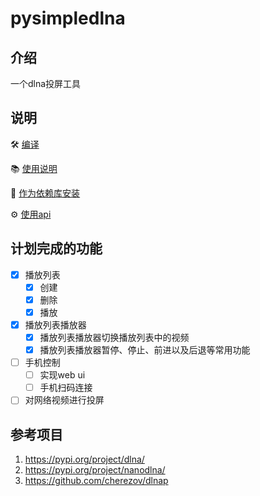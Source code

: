 pysimpledlna
=====

介绍
------
一个dlna投屏工具


说明
------
:hammer_and_wrench: [编译](docs/compile.md)

:books: [使用说明](docs/usage.md)

:toolbox: [作为依赖库安装](docs/install.md)

:gear: [使用api](docs/api.md)


计划完成的功能
------
- [x] 播放列表
  - [x] 创建
  - [x] 删除
  - [x] 播放
- [x] 播放列表播放器
  - [x] 播放列表播放器切换播放列表中的视频
  - [x] 播放列表播放器暂停、停止、前进以及后退等常用功能
- [ ] 手机控制
  - [ ] 实现web ui
  - [ ] 手机扫码连接
- [ ] 对网络视频进行投屏
  
参考项目
------
1. <https://pypi.org/project/dlna/>
2. <https://pypi.org/project/nanodlna/>
3. <https://github.com/cherezov/dlnap>